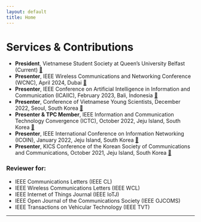 ```yaml
---
layout: default
title: Home
---
```


# Services & Contributions  

- **President**, Vietnamese Student Society at Queen’s University Belfast (Current) [🔗](https://home.q-su.org/clubssocieties/vietnamese/)  
- **Presenter**, IEEE Wireless Communications and Networking Conference (WCNC), April 2024, Dubai [🔗](https://ieeexplore.ieee.org/document/10571002)  
- **Presenter**, IEEE Conference on Artificial Intelligence in Information and Communication (ICAIIC), February 2023, Bali, Indonesia [🔗](https://ieeexplore.ieee.org/abstract/document/10067114)  
- **Presenter**, Conference of Vietnamese Young Scientists, December 2022, Seoul, South Korea [🔗](https://drive.google.com/file/d/1IFxmaldEJPH0fIn-uDcfLK72LDxNyuTP/view)  
- **Presenter & TPC Member**, IEEE Information and Communication Technology Convergence (ICTC), October 2022, Jeju Island, South Korea [🔗](https://ieeexplore.ieee.org/abstract/document/9952411)  
- **Presenter**, IEEE International Conference on Information Networking (ICOIN), January 2022, Jeju Island, South Korea [🔗](https://ieeexplore.ieee.org/abstract/document/9687180)  
- **Presenter**, KICS Conference of the Korean Society of Communications and Communications, October 2021, Jeju Island, South Korea [🔗](https://www.dbpia.co.kr/Journal/articleDetail?nodeId=NODE10587233)  

### **Reviewer for:**  
- IEEE Communications Letters (IEEE CL)  
- IEEE Wireless Communications Letters (IEEE WCL)  
- IEEE Internet of Things Journal (IEEE IoTJ)  
- IEEE Open Journal of the Communications Society (IEEE OJCOMS)  
- IEEE Transactions on Vehicular Technology (IEEE TVT)  

---
